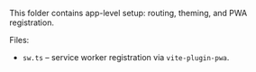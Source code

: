 This folder contains app-level setup: routing, theming, and PWA registration.

Files:
- `sw.ts` – service worker registration via `vite-plugin-pwa`.

